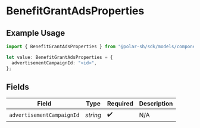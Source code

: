 # BenefitGrantAdsProperties

## Example Usage

```typescript
import { BenefitGrantAdsProperties } from "@polar-sh/sdk/models/components/benefitgrantadsproperties.js";

let value: BenefitGrantAdsProperties = {
  advertisementCampaignId: "<id>",
};
```

## Fields

| Field                     | Type                      | Required                  | Description               |
| ------------------------- | ------------------------- | ------------------------- | ------------------------- |
| `advertisementCampaignId` | *string*                  | :heavy_check_mark:        | N/A                       |